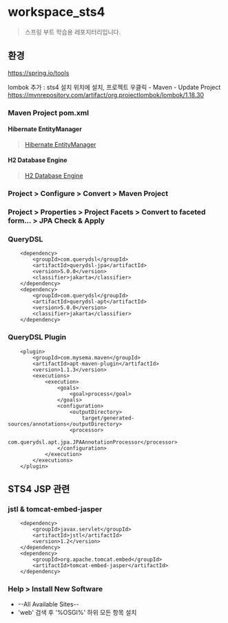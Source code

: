 # workspace_sts4

> 스프링 부트 학습용 레포지터리입니다.

## 환경
https://spring.io/tools

lombok 추가 : sts4 설치 위치에 설치, 프로젝트 우클릭 - Maven - Update Project
https://mvnrepository.com/artifact/org.projectlombok/lombok/1.18.30

### Maven Project pom.xml
#### Hibernate EntityManager
> [Hibernate EntityManager](https://mvnrepository.com/artifact/org.hibernate/hibernate-entitymanager/5.6.15.Final)
#### H2 Database Engine
> [H2 Database Engine](https://mvnrepository.com/artifact/com.h2database/h2/2.2.224)
### Project > Configure > Convert > Maven Project
### Project > Properties > Project Facets > Convert to faceted form... > JPA Check & Apply
### QueryDSL
> <!--dependency-->
		<dependency>
			<groupId>com.querydsl</groupId>
			<artifactId>querydsl-jpa</artifactId>
			<version>5.0.0</version>
			<classifier>jakarta</classifier>
		</dependency>
		<dependency>
			<groupId>com.querydsl</groupId>
			<artifactId>querydsl-apt</artifactId>
			<version>5.0.0</version>
			<classifier>jakarta</classifier>
		</dependency>
### QueryDSL Plugin
> <!--plugin-->
		<plugin>
			<groupId>com.mysema.maven</groupId>
			<artifactId>apt-maven-plugin</artifactId>
			<version>1.1.3</version>
			<executions>
				<execution>
					<goals>
						<goal>process</goal>
					</goals>
					<configuration>
						<outputDirectory>
							target/generated-sources/annotations</outputDirectory>
						<processor>
							com.querydsl.apt.jpa.JPAAnnotationProcessor</processor>
					</configuration>
				</execution>
			</executions>
		</plugin>
## STS4 JSP 관련
### jstl & tomcat-embed-jasper
> <!--dependency-->
		<dependency>
			<groupId>javax.servlet</groupId>
			<artifactId>jstl</artifactId>
			<version>1.2</version>
		</dependency>
		<dependency>
			<groupId>org.apache.tomcat.embed</groupId>
			<artifactId>tomcat-embed-jasper</artifactId>
		</dependency>
### Help > Install New Software
- --All Available Sites--
- 'web' 검색 후 '%OSGI%' 하위 모든 항목 설치
